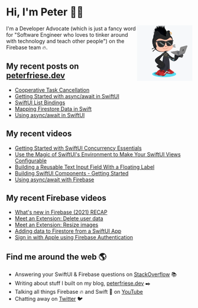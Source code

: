 # Hi, I'm Peter 👋🏼
<img align="right" width="150" height="150" src="https://github.com/peterfriese/peterfriese/blob/master/octopeter/peterfriese-octocat-with-computer.png?raw=true">

I'm a Developer Advocate (which is just a fancy word for "Software Engineer who loves to tinker around with technology and teach other people") on the Firebase team 🔥.

## My recent posts on [peterfriese.dev](https://peterfriese.dev/)
<!-- BLOG-POST-LIST:START -->
- [Cooperative Task Cancellation](https://peterfriese.dev/swiftui-concurrency-essentials-part2/)
- [Getting Started with async/await in SwiftUI](https://peterfriese.dev/swiftui-concurrency-essentials-part1/)
- [SwiftUI List Bindings](https://peterfriese.dev/swiftui-list-item-bindings-behind-the-scenes/)
- [Mapping Firestore Data in Swift](https://peterfriese.dev/firestore-codable-the-comprehensive-guide/)
- [Using async/await in SwiftUI](https://peterfriese.dev/async-await-in-swiftui/)
<!-- BLOG-POST-LIST:END -->

## My recent videos
<!-- YOUTUBE-ALL:START -->
- [Getting Started with SwiftUI Concurrency Essentials](https://www.youtube.com/watch?v=pvtWLmSRimk)
- [Use the Magic of SwiftUI's Environment to Make Your SwiftUI Views Configurable](https://www.youtube.com/watch?v=KKxCWs-BorE)
- [Building a Reusable Text Input Field With a Floating Label](https://www.youtube.com/watch?v=Sg0rfYL3utI)
- [Building SwiftUI Components - Getting Started](https://www.youtube.com/watch?v=UhDdtdeW63k)
- [Using async/await with Firebase](https://www.youtube.com/watch?v=sEKw2BMcQtQ)
<!-- YOUTUBE-ALL:END -->

## My recent Firebase videos
<!-- YOUTUBE-FIREBASE:START -->
- [What's new in Firebase (2021) RECAP](https://www.youtube.com/watch?v=ONrGwKaYcfo)
- [Meet an Extension: Delete user data](https://www.youtube.com/watch?v=664ep0WOgo8)
- [Meet an Extension: Resize images](https://www.youtube.com/watch?v=SmJk3HC7K1M)
- [Adding data to Firestore from a SwiftUI App](https://www.youtube.com/watch?v=imTjGvSjBEw)
- [Sign in with Apple using Firebase Authentication](https://www.youtube.com/watch?v=BxQsdhglZtE)
<!-- YOUTUBE-FIREBASE:END -->


## Find me around the web 🌎

- Answering your SwiftUI & Firebase questions on [StackOverflow](https://stackoverflow.com/users/281221/peter-friese) 📚
- Writing about stuff I built on my blog, [peterfriese.dev](https://peterfriese.dev/) ✒️
- Talking all things Firebase 🔥 and Swift 🍏 on [YouTube](https://www.youtube.com/channel/UCUr1KzSE1ubrYhTVriuiNRQ)
- Chatting away on [Twitter](https://twitter.com/peterfriese) 🐦
